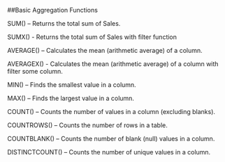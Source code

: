##Basic Aggregation Functions

SUM() – Returns the total sum of Sales.

SUMX() - Returns the total sum of Sales with filter function

AVERAGE() – Calculates the mean (arithmetic average) of a column.

AVERAGEX() - Calculates the mean (arithmetic average) of a column with filter some column.

MIN() – Finds the smallest value in a column.

MAX() – Finds the largest value in a column.

COUNT() – Counts the number of values in a column (excluding blanks).

COUNTROWS() – Counts the number of rows in a table.

COUNTBLANK() – Counts the number of blank (null) values in a column.

DISTINCTCOUNT() – Counts the number of unique values in a column.
